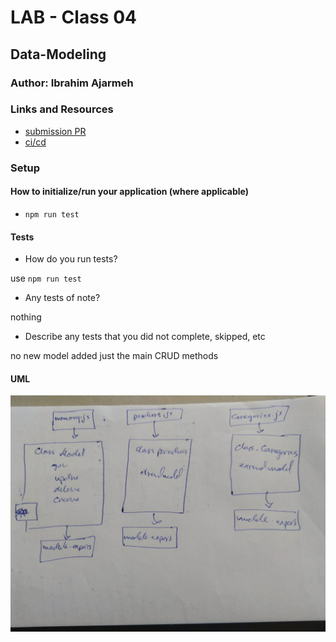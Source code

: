 # LAB - Class 04

## Data-Modeling

### Author: Ibrahim Ajarmeh

### Links and Resources

* [submission PR](https://github.com/401-advanced-javascript-ibrahim/data-modeling/pull/1)
* [ci/cd](https://github.com/401-advanced-javascript-ibrahim/data-modeling/actions)

### Setup

#### How to initialize/run your application (where applicable)

* `npm run test` 

#### Tests

* How do you run tests?

use `npm run test` 

* Any tests of note?

nothing

* Describe any tests that you did not complete, skipped, etc

no new model added just the main CRUD methods

#### UML

![](assesst/4.jpeg)